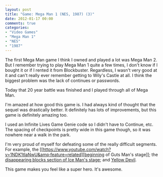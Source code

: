 ```yaml
---
layout: post
title: "Game: Mega Man 1 (NES, 1987) (3)"
date: 2012-01-17 00:00
comments: true
categories:
- "Video Games"
- "Mega Man 1"
- "NES"
- "1987"
---
```


The first Mega Man game I think I owned and played a lot was Mega
Man 2. But I remember trying to play Mega Man 1 quite a few times,
I don't know if I bought it or if I rented it from
Blockbuster. Regardless, I wasn't very good at it and can't really
ever remember getting to Wily's Castle at all. I think the biggest
problem was the lack of continues or passwords.

Today that 20 year battle was finished and I played through all of
Mega Man.

I'm amazed at how good this game is. I had always kind of thought
that the sequel was drastically better. It definitely has lots of
improvements, but this game is definitely amazing too.

I used an Infinite Lives Game Genie code so I didn't have to
Continue, etc. The spacing of checkpoints is pretty wide in this
game though, so it was nowhere near a walk in the park.

I'm very proud of myself for defeating some of the really
difficult segments. For example, the [[https://www.youtube.com/watch?v=1NDK1tIaNwU&amp;feature=related][beginning of Guts Man's
stage]]; the [disappearing blocks section of Ice Man's stage](https://www.youtube.com/watch?v=zJ8cTlCMiE4&amp;feature=player_detailpage#t=71s); and
[Yellow Devil](https://www.youtube.com/watch?v=ahAKcUX5PW0).

This game makes you feel like a super hero. It's awesome.
